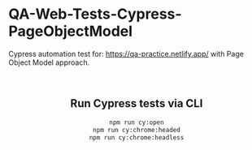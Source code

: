 # QA-Web-Tests-Cypress-PageObjectModel

Cypress automation test for: https://qa-practice.netlify.app/ with Page Object Model approach.

<span align="center">


  <br/>

## Run Cypress tests via CLI
```sh
npm run cy:open
npm run cy:chrome:headed
npm run cy:chrome:headless
```
  
  </span>
